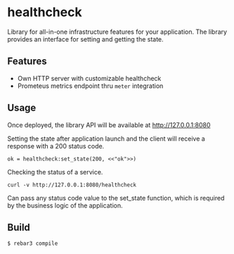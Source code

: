healthcheck
=====

Library for all-in-one infrastructure features for your application.
The library provides an interface for setting and getting the state.

Features
--------

* Own HTTP server with customizable healthcheck
* Prometeus metrics endpoint thru `meter` integration

Usage
-----
Once deployed, the library API will be available at http://127.0.0.1:8080

Setting the state after application launch and the client will receive a response with a 200 status code.
```
ok = healthcheck:set_state(200, <<"ok">>)
```
Checking the status of a service.
```
curl -v http://127.0.0.1:8080/healthcheck
```

Can pass any status code value to the set_state function, which is required by the business logic of the application.

Build
-----

    $ rebar3 compile

